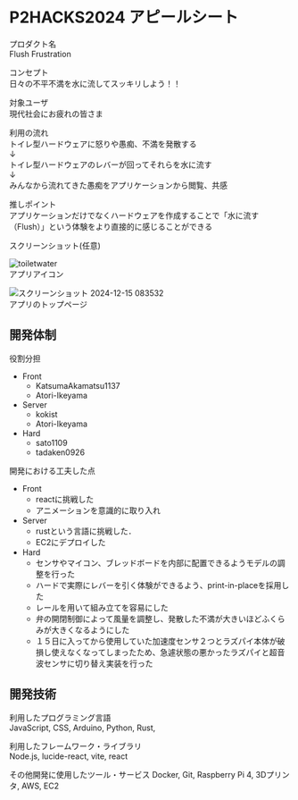 # P2HACKS2024 アピールシート 

プロダクト名  
Flush Frustration

コンセプト  
日々の不平不満を水に流してスッキリしよう！！

対象ユーザ  
現代社会にお疲れの皆さま

利用の流れ  
トイレ型ハードウェアに怒りや愚痴、不満を発散する  
↓  
トイレ型ハードウェアのレバーが回ってそれらを水に流す  
↓  
みんなから流れてきた愚痴をアプリケーションから閲覧、共感  

推しポイント  
アプリケーションだけでなくハードウェアを作成することで「水に流す（Flush）」という体験をより直接的に感じることができる

スクリーンショット(任意)  

![toiletwater](https://github.com/user-attachments/assets/094aa002-56d6-41ed-8572-4da5f2d71884)  
アプリアイコン  


![スクリーンショット 2024-12-15 083532](https://github.com/user-attachments/assets/693524d3-1644-4d50-a3d3-a58d62da10ab)  
アプリのトップページ  

## 開発体制  

役割分担  
- Front  
  - KatsumaAkamatsu1137  
  - Atori-Ikeyama  
- Server
  - kokist  
  - Atori-Ikeyama  
- Hard  
  - sato1109  
  - tadaken0926  

開発における工夫した点  
- Front  
  - reactに挑戦した  
  - アニメーションを意識的に取り入れ    
- Server  
  - rustという言語に挑戦した．
  - EC2にデプロイした
- Hard  
  - センサやマイコン、ブレッドボードを内部に配置できるようモデルの調整を行った
  - ハードで実際にレバーを引く体験ができるよう、print-in-placeを採用した
  - レールを用いて組み立てを容易にした
  - 弁の開閉制御によって風量を調整し、発散した不満が大きいほどふくらみが大きくなるようにした
  - １５日に入ってから使用していた加速度センサ２つとラズパイ本体が破損し使えなくなってしまったため、急遽状態の悪かったラズパイと超音波センサに切り替え実装を行った

## 開発技術 

利用したプログラミング言語  
JavaScript, CSS, Arduino, Python, Rust, 

利用したフレームワーク・ライブラリ  
Node.js, lucide-react, vite, react

その他開発に使用したツール・サービス
Docker, Git, Raspberry Pi 4, 3Dプリンタ, AWS, EC2
